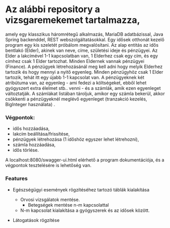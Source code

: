 # Az alábbi repository a vizsgaremekemet tartalmazza,

amely egy klasszikus háromrétegű alkalmazás, MariaDB adatbázissal, Java Spring backenddel, REST webszolgáltatásokkal.
Egy idősek otthonát kezelő program egy kis szeletét próbálom megvalósítani. Az alap entitás az idős bentlakó (Elder),
akinek van neve, címe, születési ideje és pénzügyei. Az Elder a lakcímével 1-1 kapcsolatban van, 1 Elderhez csak egy
cím, és egy címhez csak 1 Elder tartozhat. Minden Eldernek vannak pénzügyei (Finance). A pénzügyek létrehozásánál meg
kell adni hogy melyik Elderhez tartozik és hogy mennyi a nyitő egyenleg. Minden pénzügyhöz csak 1 Elder tartozik, tehát
itt egy újabb 1-1 kapcsolat van. A pénzügyeknek két atribútuma van, az egyenleg - ami fedezi a költségeket, ebből lehet
gyógyszert extra élelmet stb.. venni - és a számlák, amik ezen egyenleget változtatják. A számlákat listában tároljuk,
amikor egy számla bekerül, akkor csökkenti a pénzügyeknél meglévő egyenleget (tranzakció kezelés, BigInteger használata)
.

### Végpontok:

* idős hozzáadása,
* lakcím beállítása/frissítése,
* pénzügyek létrehozása (1 időshöz egyszer lehet létrehozni),
* számla hozzáadása,
* idős törlése.

A localhost:8080/swagger-ui.html elérhető a program dokumentációja, és a végpontok tesztelésére is lehetőség van.


### Features
* Egészségügyi események rögzítéséhez tartozó táblák kialakítása
  * Orvosi vizsgálatok mentése.
    * Betegségek mentése n-m kapcsolattal
  * N-m kapcsolat kialakítása a gyógyszerek és az idősek között.
    
* Látogatások rögzítése


